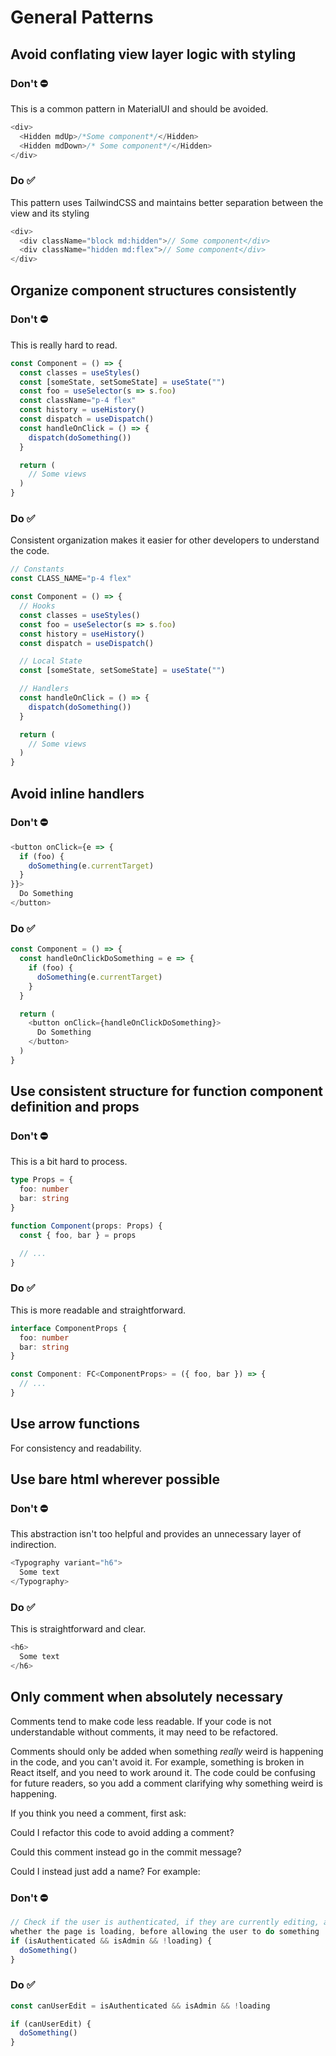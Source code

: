 # General Patterns

## Avoid conflating view layer logic with styling

### Don't ⛔️

This is a common pattern in MaterialUI and should be avoided.

```typescript
<div>
  <Hidden mdUp>/*Some component*/</Hidden>
  <Hidden mdDown>/* Some component*/</Hidden>
</div>
```

### Do ✅

This pattern uses TailwindCSS and maintains better separation between the view
and its styling

```typescript
<div>
  <div className="block md:hidden">// Some component</div>
  <div className="hidden md:flex">// Some component</div>
</div>
```

## Organize component structures consistently

### Don't ⛔️

This is really hard to read.

```typescript
const Component = () => {
  const classes = useStyles()
  const [someState, setSomeState] = useState("")
  const foo = useSelector(s => s.foo)
  const className="p-4 flex"
  const history = useHistory()
  const dispatch = useDispatch()
  const handleOnClick = () => {
    dispatch(doSomething())
  }

  return (
    // Some views
  )
}
```

### Do ✅

Consistent organization makes it easier for other developers to understand the
code.

```typescript
// Constants
const CLASS_NAME="p-4 flex"

const Component = () => {
  // Hooks
  const classes = useStyles()
  const foo = useSelector(s => s.foo)
  const history = useHistory()
  const dispatch = useDispatch()

  // Local State
  const [someState, setSomeState] = useState("")

  // Handlers
  const handleOnClick = () => {
    dispatch(doSomething())
  }

  return (
    // Some views
  )
}
```

## Avoid inline handlers

### Don't ⛔️

```typescript
<button onClick={e => {
  if (foo) {
    doSomething(e.currentTarget)
  }
}}>
  Do Something
</button>
```

### Do ✅

```typescript
const Component = () => {
  const handleOnClickDoSomething = e => {
    if (foo) {
      doSomething(e.currentTarget)
    }
  }

  return (
    <button onClick={handleOnClickDoSomething}>
      Do Something
    </button>
  )
}
```

## Use consistent structure for function component definition and props

### Don't ⛔️

This is a bit hard to process.

```typescript
type Props = {
  foo: number
  bar: string
}

function Component(props: Props) {
  const { foo, bar } = props

  // ...
}
```

### Do ✅

This is more readable and straightforward.

```typescript
interface ComponentProps {
  foo: number
  bar: string
}

const Component: FC<ComponentProps> = ({ foo, bar }) => {
  // ...
}
```

## Use arrow functions

For consistency and readability.

## Use bare html wherever possible

### Don't ⛔️

This abstraction isn't too helpful and provides an unnecessary layer of
indirection.

```typescript
<Typography variant="h6">
  Some text
</Typography>
```

### Do ✅

This is straightforward and clear.

```typescript
<h6>
  Some text
</h6>
```

## Only comment when absolutely necessary

Comments tend to make code less readable. If your code is not understandable
without comments, it may need to be refactored.

Comments should only be added when something _really_ weird is happening in the
code, and you can't avoid it. For example, something is broken in React itself,
and you need to work around it. The code could be confusing for future readers,
so you add a comment clarifying why something weird is happening.

If you think you need a comment, first ask:

Could I refactor this code to avoid adding a comment?

Could this comment instead go in the commit message?

Could I instead just add a name? For example:

### Don't ⛔️

```typescript
// Check if the user is authenticated, if they are currently editing, and
whether the page is loading, before allowing the user to do something
if (isAuthenticated && isAdmin && !loading) {
  doSomething()
}
```

### Do ✅

```typescript
const canUserEdit = isAuthenticated && isAdmin && !loading

if (canUserEdit) {
  doSomething()
}
```
